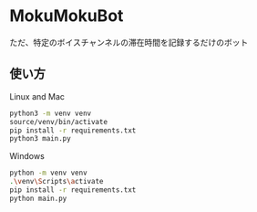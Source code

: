 # MokuMokuBot

ただ、特定のボイスチャンネルの滞在時間を記録するだけのボット

## 使い方

Linux and Mac

```bash
python3 -m venv venv
source/venv/bin/activate
pip install -r requirements.txt
python3 main.py
```

Windows

```bash
python -m venv venv
.\venv\Scripts\activate
pip install -r requirements.txt
python main.py
```
